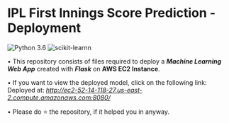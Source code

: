 # IPL First Innings Score Prediction - Deployment
![Python 3.6](https://img.shields.io/badge/Python-3.6-brightgreen.svg) ![scikit-learnn](https://img.shields.io/badge/Library-Scikit_Learn-orange.svg)

• This repository consists of files required to deploy a ___Machine Learning Web App___ created with ___Flask___ on __AWS EC2 Instance__.

• If you want to view the deployed model, click on the following link:<br />
Deployed at: _http://ec2-52-14-118-27.us-east-2.compute.amazonaws.com:8080/_

• Please do ⭐ the repository, if it helped you in anyway.
